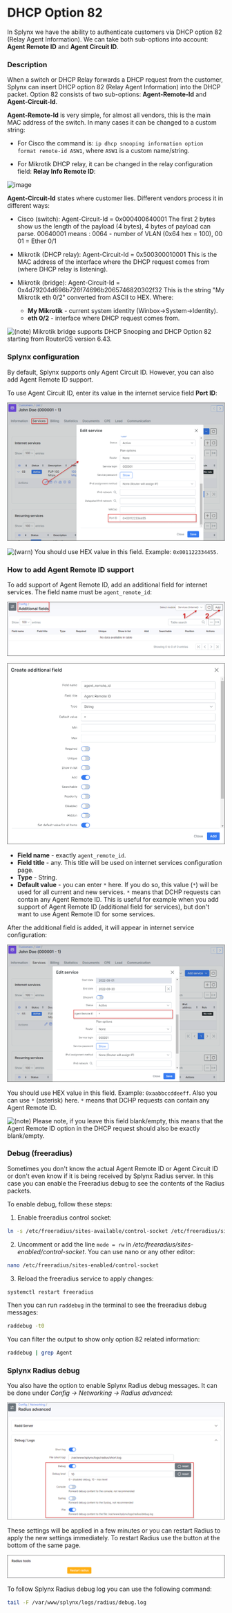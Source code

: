 DHCP Option 82
==============

In Splynx we have the ability to authenticate customers via DHCP option 82 (Relay Agent Information). We can take both sub-options into account: **Agent Remote ID** and **Agent Circuit ID**.

### Description

When a switch or DHCP Relay forwards a DHCP request from the customer, Splynx can insert DHCP option 82 (Relay Agent Information) into the DHCP packet. Option 82 consists of two sub-options: **Agent-Remote-Id** and **Agent-Circuit-Id**.

**Agent-Remote-Id** is very simple, for almost all vendors, this is the main MAC address of the switch.
In many cases it can be changed to a custom string:

* For Cisco the command is: `ip dhcp snooping information option format remote-id ASW1`, where `ASW1` is a custom name/string.

* For Mikrotik DHCP relay, it can be changed in the relay configuration field: **Relay Info Remote ID**:

![image](pic1.png)

**Agent-Circuit-Id** states where customer lies.
Different vendors process it in different ways:

* Cisco (switch): Agent-Circuit-Id = 0x000400640001
The first 2 bytes show us the length of the payload (4 bytes), 4 bytes of payload can parse. 00640001 means : 0064 - number of VLAN (0x64 hex = 100), 00 01 = Ether 0/1

* Mikrotik (DHCP relay): Agent-Circuit-Id = 0x500300010001
This is the MAC address of the interface where the DHCP request comes from (where DHCP relay is listening).

* Mikrotik (bridge): Agent-Circuit-Id = 0x4d79204d696b726f74696b2065746820302f32
This is the string "My Mikrotik eth 0/2" converted from ASCII to HEX. Where:
  * **My Mikrotik** - current system identity (Winbox->System->Identity).
  * **eth 0/2** - interface where DHCP request comes from.

![(note)](info.png) Mikrotik bridge supports DHCP Snooping and DHCP Option 82 starting from RouterOS version 6.43.

### Splynx configuration

By default, Splynx supports only Agent Circuit ID. However, you can also add Agent Remote ID support.

To use Agent Circuit ID, enter its value in the internet service field **Port ID**:

![image](pic2.png)

![(warn)](warning.png) You should use HEX value in this field. Example: `0x001122334455`.

### How to add Agent Remote ID support

To add support of Agent Remote ID, add an additional field for internet services. The field name must be `agent_remote_id`:

![image](pic3.png)

![image](pic4.png)

* **Field name** - exactly `agent_remote_id`.
* **Field title** - any. This title will be used on internet services configuration page.
* **Type** - String.
* **Default value** - you can enter `*` here. If you do so, this value (`*`) will be used for all current and new services. `*` means that DCHP requests can contain any Agent Remote ID. This is useful for example when you add support of Agent Remote ID (additional field for services), but don't want to use Agent Remote ID for some services.

After the additional field is added, it will appear in internet service configuration:

![image](pic5.png)

You should use HEX value in this field. Example: `0xaabbccddeeff`. Also you can use `*` (asterisk) here. `*` means that DCHP requests can contain any Agent Remote ID.

![(note)](info.png) Please note, if you leave this field blank/empty, this means that the Agent Remote ID option in the DHCP request should also be exactly blank/empty.

### Debug (freeradius)

Sometimes you don't know the actual Agent Remote ID or Agent Circuit ID or don't even know if it is being received by Splynx Radius server. In this case you can enable the Freeradius debug to see the contents of the Radius packets.

To enable debug, follow these steps:

1. Enable freeradius control socket:
```bash
ln -s /etc/freeradius/sites-available/control-socket /etc/freeradius/sites-enabled/
```
2. Uncomment or add the line `mode = rw` in */etc/freeradius/sites-enabled/control-socket*. You can use nano or any other editor:
```bash
nano /etc/freeradius/sites-enabled/control-socket
```
3. Reload the freeradius service to apply changes:
```bash
systemctl restart freeradius
```

Then you can run `raddebug` in the terminal to see the freeradius debug messages:
```bash
raddebug -t0
```
You can filter the output to show only option 82 related information:
```bash
raddebug | grep Agent
```

### Splynx Radius debug

You also have the option to enable Splynx Radius debug messages. It can be done under *Config → Networking → Radius advanced*:

![image](pic6.png)

These settings will be applied in a few minutes or you can restart Radius to apply the new settings immediately. To restart Radius use the button at the bottom of the same page.

![image](restart_radius.png)

To follow Splynx Radius debug log you can use the following command:

```bash
tail -F /var/www/splynx/logs/radius/debug.log
```
